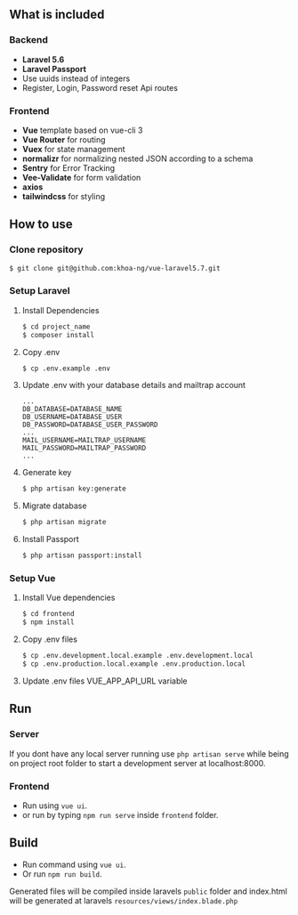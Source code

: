 ## What is included
### Backend
- **Laravel 5.6**
- **Laravel Passport**
- Use uuids instead of integers
- Register, Login, Password reset Api routes
### Frontend
- **Vue** template based on vue-cli 3
- **Vue Router** for routing
- **Vuex** for state management
- **normalizr** for normalizing nested JSON according to a schema
- **Sentry** for Error Tracking
- **Vee-Validate** for form validation
- **axios**
- **tailwindcss** for styling


## How to use
### Clone repository
```sh
$ git clone git@github.com:khoa-ng/vue-laravel5.7.git
```
### Setup Laravel
1. Install Dependencies
    ```sh
    $ cd project_name
    $ composer install
    ```
2. Copy .env
    ```sh
    $ cp .env.example .env
    ```
3. Update .env with your database details and mailtrap account
    ```env
    ...
    DB_DATABASE=DATABASE_NAME
    DB_USERNAME=DATABASE_USER
    DB_PASSWORD=DATABASE_USER_PASSWORD
    ...
    MAIL_USERNAME=MAILTRAP_USERNAME
    MAIL_PASSWORD=MAILTRAP_PASSWORD
    ...
    ```
4. Generate key
    ```sh
    $ php artisan key:generate
    ```
5. Migrate database
    ```sh
    $ php artisan migrate
    ```
6. Install Passport
    ```sh
    $ php artisan passport:install
    ```

### Setup Vue

1. Install Vue dependencies
    ```sh
    $ cd frontend
    $ npm install
    ```
2. Copy .env files
    ```sh
    $ cp .env.development.local.example .env.development.local
    $ cp .env.production.local.example .env.production.local
    ```
3.  Update .env files VUE_APP_API_URL variable

## Run

### Server
If you dont have any local server running use `php artisan serve` while being on project root folder to start a development server at localhost:8000.

### Frontend

- Run using `vue ui`.
- or run by typing `npm run serve` inside `frontend` folder.

## Build
- Run command using `vue ui`.
- Or run `npm run build`.

Generated files will be compiled inside laravels `public` folder and index.html will be generated at laravels `resources/views/index.blade.php`
